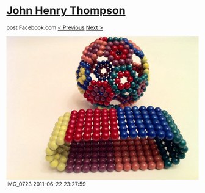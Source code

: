 # [John Henry Thompson](../README.md)
post Facebook.com
[< Previous](2011-06-22-3.md) [Next >](2011-06-22-5.md)

[![](../media/2011-06-22/Magnetic-Balls-IMG_0723.jpg)](../README.md)
IMG_0723
2011-06-22 23:27:59